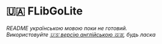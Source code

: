 :ukraine: FLibGoLite
===
_README українською мовою поки не готовий._  
_Використовуйте [:us: версію англійською :gb:](README.md), будь ласка_ 
